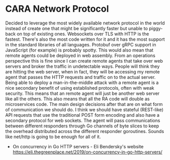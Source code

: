 # CARA Network Protocol

Decided to leverage the most widely available network protocol in the
world instead of create one that might be significantly faster but
unable to piggy-back on top of existing ones. Websockets over TLS with
HTTP is the fastest. There's also the most code written for it and it
has the most support in the standard libraries of all languages.
Protobuf over gRPC support in JavaScript (for example) is probably
spotty. This would also mean that remote agents could be deployed in web
assembly. From an operations perspective this is fine since I can create
remote agents that take over web servers and broker the traffic in
undetectable ways. People will think they are hitting the web server,
when in fact, they will be accessing my remote agent that passes the
HTTP requests and traffic on to the actual server. Being able to deploy
a man-in-the-middle attack with a remote agent is a nice secondary
benefit of using established protocols, often with weak security.
This means that an remote agent will just be another web server like all
the others. This also means that all the RA code will double as
microservices code. The main design decisions after that are on what
form of communication we should do. I think we should have stateful
(REST-like) API requests that use the traditional POST form encoding and
also have a secondary protocol for web sockets. The agent will pass
communications between different responders through Go channels of byte
slices to keep the overhead distributed across the different responder
goroutines. Sounds like net/http is going to be enough for all of it.

* On concurrency in Go HTTP servers - Eli Bendersky\'s website  
  https://eli.thegreenplace.net/2019/on-concurrency-in-go-http-servers/
